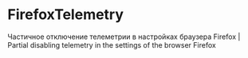 # FirefoxTelemetry
Частичное отключение телеметрии в настройках браузера Firefox | Partial disabling telemetry in the settings of the browser Firefox
